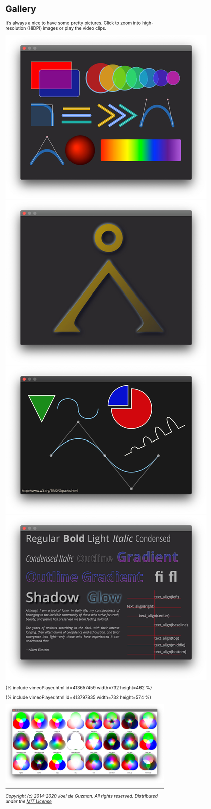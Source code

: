 
# Gallery

It’s always a nice to have some pretty pictures. Click to zoom into high-resolution (HiDPI) images or play the video clips.

<div class="content" style="width:640px; margin: auto;">
  <a href="assets/images/shapes.png">
    <img src="assets/images/shapes.jpg">
  </a>
</div>

<div class="content" style="width:640px; margin: auto;">
  <a href="assets/images/tauri.png">
    <img src="assets/images/tauri.jpg">
  </a>
</div>

<div class="content" style="width:640px; margin: auto;">
  <a href="assets/images/paths.png">
    <img src="assets/images/paths.jpg">
  </a>
</div>

<div class="content" style="width:640px; margin: auto;">
  <a href="assets/images/typography.png">
    <img src="assets/images/typography.jpg">
  </a>
</div>

{% include vimeoPlayer.html id=413657459 width=732 height=462 %}

{% include vimeoPlayer.html id=413797835 width=732 height=574 %}

<div class="content">
  <a href="assets/images/composite_ops.png">
    <img src="assets/images/composite_ops.jpg">
  </a>
</div>

-------------------------------------------------------------------------------

*Copyright (c) 2014-2020 Joel de Guzman. All rights reserved.*
*Distributed under the [MIT License](https://opensource.org/licenses/MIT)*
